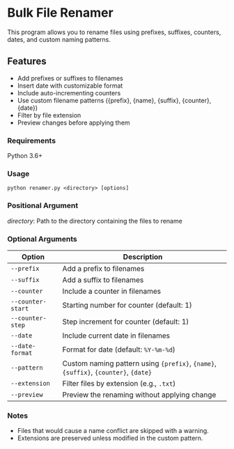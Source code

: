 # Bulk File Renamer

This program allows you to rename files using prefixes, suffixes, counters, dates, and custom naming patterns.

## Features

- Add prefixes or suffixes to filenames
- Insert date with customizable format
- Include auto-incrementing counters
- Use custom filename patterns ({prefix}, {name}, {suffix}, {counter}, {date})
- Filter by file extension
- Preview changes before applying them

### Requirements

Python 3.6+

### Usage

```code
python renamer.py <directory> [options]
```

### Positional Argument

_directory_: Path to the directory containing the files to rename

### Optional Arguments

| Option    |Description                                                                  |
|-----------|-----------------------------------------------------------------------------|
| `--prefix`       | Add a prefix to filenames                                                   |
| `--suffix`       | Add a suffix to filenames                                                   |
| `--counter`      | Include a counter in filenames                                              |
| `--counter-start`| Starting number for counter (default: 1)                                   |
| `--counter-step` | Step increment for counter (default: 1)                                     |
| `--date`         | Include current date in filenames                                           |
| `--date-format`  | Format for date (default: `%Y-%m-%d`)                                       |
| `--pattern`      | Custom naming pattern using `{prefix}`, `{name}`, `{suffix}`, `{counter}`, `{date}` |
| `--extension`    | Filter files by extension (e.g., `.txt`)                |
| `--preview`      | Preview the renaming without applying change              |

### Notes

- Files that would cause a name conflict are skipped with a warning.
- Extensions are preserved unless modified in the custom pattern.

